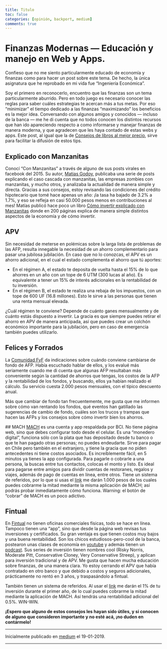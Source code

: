 ```yaml
---
title: Titulo 
toc: false
categories: [opinión, backport, medium]
comments: true
---
```


# Finanzas Modernas — Educación y manejo en Web y Apps.

Confieso que no me siento particularmente educado de economía y finanzas como para hacer un post sobre este tema. De hecho, la única asignatura que he reprobado en mi vida fue “Ingeniería Económica”.

Soy el primero en reconocerlo, encuentro que las finanzas son un tema particularmente aburrido. Pero en todo juego es necesario conocer las reglas para saber cuáles estrategias te acercan más a tus metas. Por eso “minimizar” el tiempo dedicado a las finanzas “maximizando” los beneficios es la mejor idea. Conversando con algunos amigos y conocidos — incluso de la banca — me he di cuenta que no todos conocen los distintos recursos que han ido apareciendo respecto a como informarse y manejar finanzas de manera moderna, y que agradecen que les haya contado de estas webs y apps. Este post, al igual que la de [Consejos de libros al mejor precio](https://medium.com/@sebastiandres/consejos-al-mejor-precio-ff9546984ca2), sirve para facilitar la difusión de estos tips.


## Explicado con Manzanitas
Conocí “Con Manzanitas” a través de alguno de sus posts virales en facebook del 2015. Su autor, [Matias Godoy](https://www.facebook.com/matgodoym), publicaba una serie de posts explicando el caso cascada con manzanitas, las empresas zombies con manzanitas, y mucho otros, y analizaba la actualidad de manera simple y directa.
Gracias a sus consejos, estoy revisando las condiciones del crédito hipotecario que tomé hace apenas un año: ¡la tasa ha bajado de 3.2% a 1.7%, y eso se refleja en casi 50.000 pesos menos en contribuciones al mes!
Matías publicó hace poco un libro [Cómo invertir explicado con Manzanitas](https://con-manzanitas.myshopify.com/) donde en 200 páginas explica de manera simple distintos aspectos de la economía y de cómo invertir.


## APV
Sin necesidad de meterse en polémicas sobre la larga lista de problemas de las AFP, resulta innegable la necesidad de un ahorro complementario para pasar una jubilosa jubilación. En caso que no lo conozcas, el APV es un ahorro adicional, en el cual el estado complementa el ahorro que tú aportes:
* En el régimen A, el estado te deposita de vuelta hasta el 15% de lo que ahorres en un año con un tope de 6 UTM (300 lucas al año). Es equivalente a tener un 15% de interés adicionales en la rentabilidad de tu inversión.
* En el régimen B, el estado te realiza una rebaja de los impuestos, con un tope de 600 UF (16.8 millones). Esto le sirve a las personas que tienen una renta mensual elevada.

¿Cuál régimen te conviene? Depende de cuánto ganes mensualmente y de cuánto estás dispuesto a invertir. La gracia es que siempre puedes retirar el ahorro en APV de manera anticipada, así que puedes crear un colchón económico importante para la jubilación, pero en caso de emergencia también puedes utilizarlo.


## Felices y Forrados
La [Comunidad FyF](https://www.felicesyforrados.cl/) da indicaciones sobre cuándo conviene cambiarse de fondo de AFP. Había escuchado hablar de ellos, y los evalué más seriamente cuando me di cuenta que algunas AFP resultaban más conveniente según la cantidad de ahorros que tengas, los costos de la AFP y la rentabilidad de los fondos, y buscando, ellos ya habían realizado el cálculo. Su servicio cuesta 2.000 pesos mensuales, con el típico descuento anual.

Más que cambiar de fondo tan frecuentemente, me gusta que me informen sobre cómo van rentando los fondos, qué eventos han gatillado las sugerencias de cambio de fondo, cuáles son los trucos y trampas que hacen las AFPs y los consejos sobre cómo invertir bien los ahorros.


## MACH
[MACH](https://bajamach.com/oftdA9ngHZ) es una cuenta y app respaldada por BCI. No tiene página web, sino que debes configurar todo desde el celular. Es una “monedero digital”, funciona sólo con la plata que has depositado desde tu banco o que te han pagado otras personas; no puedes endeudarte. Sirve para pagar en Chile pero también en el extranjero, y tiene la gracia que no piden antecedentes ni tiene costos asociados. Es increíblemente fácil, en 5 minutos ya tienes la app configurada. Para pagarle o cobrarle a una persona, la buscas entre tus contactos, colocas el monto y listo. Es ideal para pagarse entre amigos para dividir cuentas de restoranes, regalos y viajes, además de pago de cuentas en línea, entre otros.
Tiene un sistema de referidos, por lo que si usas el [link](https://bajamach.com/oftdA9ngHZ) me darán 1.000 pesos de los cuales puedes cobrarme la mitad mediante la misma aplicación de MACH; así podrás probar inmediatamente cómo funciona. Warning: el botón de “cobrar” de MACH es un poco adictivo.


## Fintual
En [Fintual](https://fintual.cl/r/sebastianf27) no tienen oficinas comerciales físicas, todo se hace en línea. Tampoco tienen una “app”, sino que desde la página web revisas tus inversiones y certificados. Su gran ventaja es que tienen costos muy bajos y una buena rentabilidad. Son los chicos estudiosos-pero-cool de la banca, postearon unas clases de economía en [youtube](https://www.youtube.com/watch?v=6zT5cvq60x0&list=PLVOwARLd1e3vLWqMA8AzAa52k6LLjZFWd) y además tienen un [podcast](https://open.spotify.com/show/7m8fExrANZeo7qvN3rbbgN). Sus series de inversión tienen nombres cool (Risky Norris, Moderate Pitt, Conservative Cloney, Very Conservative Streep), y aplican para inversión tradicional y de APV. Me gusta que hacen mucha educación sobre finanzas, de una manera clara. Yo estoy cerrando el APV que había contratado en otro banco y que debido a costos y seguros adicionales, prácticamente no rentó en 3 años, y traspasándolo a fintual.

También tienen un sistema de referidos. Al usar el [link](https://fintual.cl/r/sebastianf27) me darán el 1% de tu inversión durante el primer año, de lo cual puedes cobrarme la mitad mediante la aplicación de MACH. Así tendrás una rentabilidad adicional del 0.5%. WIN-WIN.

**¡Espero que alguno de estos consejos les hayan sido útiles, y si conocen de alguno que consideren importante y no esté acá, ¡no duden en contármelo!**

---

Inicialmente publicado en [medium](https://medium.com/@sebastiandres/finanzas-modernas-educaci%C3%B3n-y-manejo-en-web-y-apps-8d6a20bdaf26) el 19-01-2019.

---